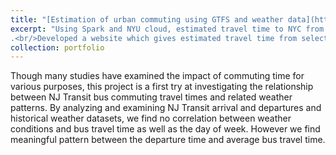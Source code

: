 ```yaml
---
title: "[Estimation of urban commuting using GTFS and weather data](https://cims.nyu.edu/~hr1158/tt/njtransit.html)"
excerpt: "Using Spark and NYU cloud, estimated travel time to NYC from New Jersey area by analyzing and examining NJ transit bus trip data and historical weather data.
.<br/>Developed a website which gives estimated travel time from selected bus station to the NYC Port Authority bus terminal.<br/><br/><img src='/images/njtransit.png'>"
collection: portfolio
---
```


Though many studies have examined the impact of commuting time for various purposes, this project is a first try at investigating the relationship between NJ Transit bus commuting travel times and related weather patterns. By analyzing and examining NJ Transit arrival and departures and historical weather datasets, we find no correlation between weather conditions and bus travel time as well as the day of week. However we find meaningful pattern between the departure time and average bus travel time.
